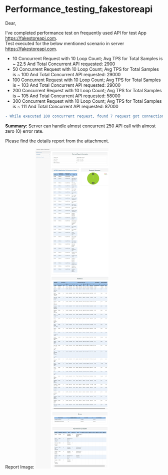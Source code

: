 # Performance_testing_fakestoreapi
Dear, 

I’ve completed performance test on frequently used API for test App https://fakestoreapi.com. <br/>
Test executed for the below mentioned scenario in server https://fakestoreapi.com. 

* 10 Concurrent Request with 10 Loop Count; Avg TPS for Total Samples is ~ 22.5 And Total Concurrent API requested: 2900
* 50 Concurrent Request with 10 Loop Count; Avg TPS for Total Samples is ~ 100 And Total Concurrent API requested: 29000
* 100 Concurrent Request with 10 Loop Count; Avg TPS for Total Samples is ~ 103 And Total Concurrent API requested: 29000
* 200 Concurrent Request with 10 Loop Count; Avg TPS for Total Samples is ~ 105 And Total Concurrent API requested: 58000
* 300 Concurrent Request with 10 Loop Count; Avg TPS for Total Samples is ~ 111 And Total Concurrent API requested: 87000

```diff
- While executed 100 concurrent request, found 7 request got connection timeout and error rate is 0.01%.
```
<b>Summary:</b> Server can handle almost concurrent 250 API call with almost zero (0) error rate.

Please find the details report from the attachment.

Report Image:
![report_img](https://github.com/fatemadisha/Performance_testing_fakestoreapi/blob/main/Report.png)

